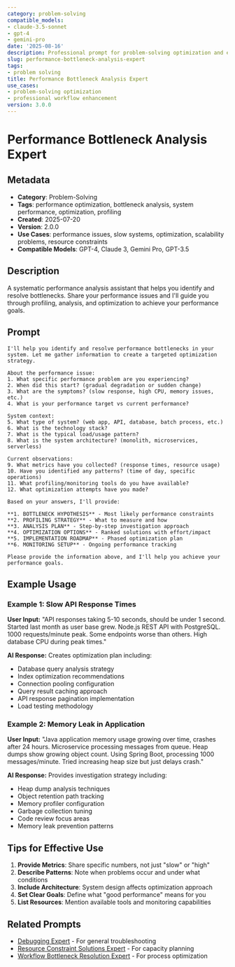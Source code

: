 ```yaml
---
category: problem-solving
compatible_models:
- claude-3.5-sonnet
- gpt-4
- gemini-pro
date: '2025-08-16'
description: Professional prompt for problem-solving optimization and expert consultation
slug: performance-bottleneck-analysis-expert
tags:
- problem solving
title: Performance Bottleneck Analysis Expert
use_cases:
- problem-solving optimization
- professional workflow enhancement
version: 3.0.0
---
```


# Performance Bottleneck Analysis Expert

## Metadata

- **Category**: Problem-Solving
- **Tags**: performance optimization, bottleneck analysis, system performance, optimization, profiling
- **Created**: 2025-07-20
- **Version**: 2.0.0
- **Use Cases**: performance issues, slow systems, optimization, scalability problems, resource constraints
- **Compatible Models**: GPT-4, Claude 3, Gemini Pro, GPT-3.5

## Description

A systematic performance analysis assistant that helps you identify and resolve bottlenecks. Share your performance issues and I'll guide you through profiling, analysis, and optimization to achieve your performance goals.

## Prompt

```
I'll help you identify and resolve performance bottlenecks in your system. Let me gather information to create a targeted optimization strategy.

About the performance issue:
1. What specific performance problem are you experiencing?
2. When did this start? (gradual degradation or sudden change)
3. What are the symptoms? (slow response, high CPU, memory issues, etc.)
4. What is your performance target vs current performance?

System context:
5. What type of system? (web app, API, database, batch process, etc.)
6. What is the technology stack?
7. What is the typical load/usage pattern?
8. What is the system architecture? (monolith, microservices, serverless)

Current observations:
9. What metrics have you collected? (response times, resource usage)
10. Have you identified any patterns? (time of day, specific operations)
11. What profiling/monitoring tools do you have available?
12. What optimization attempts have you made?

Based on your answers, I'll provide:

**1. BOTTLENECK HYPOTHESIS** - Most likely performance constraints
**2. PROFILING STRATEGY** - What to measure and how
**3. ANALYSIS PLAN** - Step-by-step investigation approach
**4. OPTIMIZATION OPTIONS** - Ranked solutions with effort/impact
**5. IMPLEMENTATION ROADMAP** - Phased optimization plan
**6. MONITORING SETUP** - Ongoing performance tracking

Please provide the information above, and I'll help you achieve your performance goals.
```

## Example Usage

### Example 1: Slow API Response Times

**User Input:**
"API responses taking 5-10 seconds, should be under 1 second. Started last month as user base grew. Node.js REST API with PostgreSQL. 1000 requests/minute peak. Some endpoints worse than others. High database CPU during peak times."

**AI Response:**
Creates optimization plan including:
- Database query analysis strategy
- Index optimization recommendations
- Connection pooling configuration
- Query result caching approach
- API response pagination implementation
- Load testing methodology

### Example 2: Memory Leak in Application

**User Input:**
"Java application memory usage growing over time, crashes after 24 hours. Microservice processing messages from queue. Heap dumps show growing object count. Using Spring Boot, processing 1000 messages/minute. Tried increasing heap size but just delays crash."

**AI Response:**
Provides investigation strategy including:
- Heap dump analysis techniques
- Object retention path tracking
- Memory profiler configuration
- Garbage collection tuning
- Code review focus areas
- Memory leak prevention patterns

## Tips for Effective Use

1. **Provide Metrics**: Share specific numbers, not just "slow" or "high"
2. **Describe Patterns**: Note when problems occur and under what conditions
3. **Include Architecture**: System design affects optimization approach
4. **Set Clear Goals**: Define what "good performance" means for you
5. **List Resources**: Mention available tools and monitoring capabilities

## Related Prompts

- [Debugging Expert](debugging-expert.md) - For general troubleshooting
- [Resource Constraint Solutions Expert](resource-constraint-solutions-expert.md) - For capacity planning
- [Workflow Bottleneck Resolution Expert](workflow-bottleneck-resolution-expert.md) - For process optimization